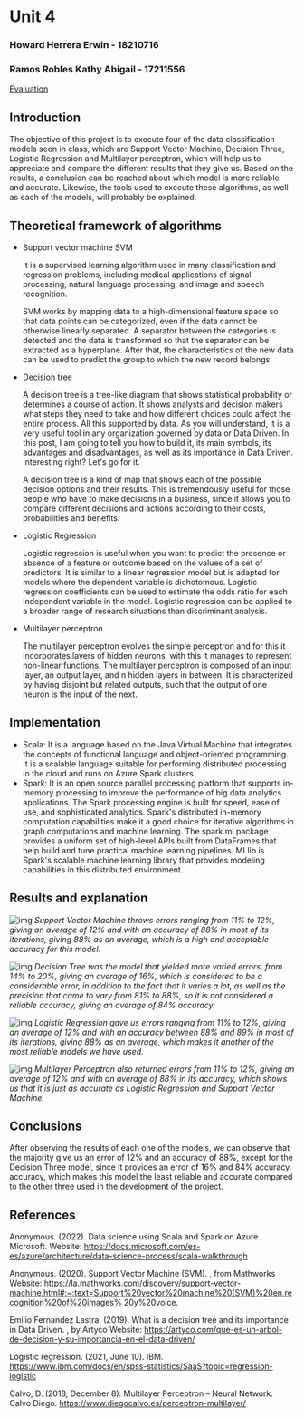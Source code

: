 # Unit 4 

### Howard Herrera Erwin - 18210716
### Ramos Robles Kathy Abigail - 17211556

[Evaluation]()


## Introduction
The objective of this project is to execute four of the data classification models seen in class, which are Support Vector Machine, Decision Three, Logistic Regression and Multilayer perceptron, which will help us to appreciate and compare the different results that they give us.
Based on the results, a conclusion can be reached about which model is more reliable and accurate.
Likewise, the tools used to execute these algorithms, as well as each of the models, will probably be explained.
## Theoretical framework of algorithms
 - Support vector machine SVM

    It is a supervised learning algorithm used in many classification and regression problems, including medical applications of signal processing, natural language processing, and image and speech recognition.

    SVM works by mapping data to a high-dimensional feature space so that data points can be categorized, even if the data cannot be otherwise linearly separated. A separator between the categories is detected and the data is transformed so that the separator can be extracted as a hyperplane. After that, the characteristics of the new data can be used to predict the group to which the new record belongs.
- Decision tree

    A decision tree is a tree-like diagram that shows statistical probability or determines a course of action. It shows analysts and decision makers what steps they need to take and how different choices could affect the entire process. All this supported by data. As you will understand, it is a very useful tool in any organization governed by data or Data Driven. In this post, I am going to tell you how to build it, its main symbols, its advantages and disadvantages, as well as its importance in Data Driven. Interesting right? Let's go for it.

    A decision tree is a kind of map that shows each of the possible decision options and their results. This is tremendously useful for those people who have to make decisions in a business, since it allows you to compare different decisions and actions according to their costs, probabilities and benefits.

- Logistic Regression

    Logistic regression is useful when you want to predict the presence or absence of a feature or outcome based on the values ​​of a set of predictors. It is similar to a linear regression model but is adapted for models where the dependent variable is dichotomous. Logistic regression coefficients can be used to estimate the odds ratio for each independent variable in the model. Logistic regression can be applied to a broader range of research situations than discriminant analysis.


- Multilayer perceptron

    The multilayer perceptron evolves the simple perceptron and for this it incorporates layers of hidden neurons, with this it manages to represent non-linear functions.
    The multilayer perceptron is composed of an input layer, an output layer, and n hidden layers in between.
    It is characterized by having disjoint but related outputs, such that the output of one neuron is the input of the next.

## Implementation
- Scala:
    It is a language based on the Java Virtual Machine that integrates the concepts of functional language and object-oriented programming. It is a scalable language suitable for performing distributed processing in the cloud and runs on Azure Spark clusters.
- Spark:
    It is an open source parallel processing platform that supports in-memory processing to improve the performance of big data analytics applications. The Spark processing engine is built for speed, ease of use, and sophisticated analytics. Spark's distributed in-memory computation capabilities make it a good choice for iterative algorithms in graph computations and machine learning. The spark.ml package provides a uniform set of high-level APIs built from DataFrames that help build and tune practical machine learning pipelines. MLlib is Spark's scalable machine learning library that provides modeling capabilities in this distributed environment.

## Results and explanation
![img](./Evaluation/support.jpg)
*Support Vector Machine throws errors ranging from 11% to 12%, giving an average of 12% and with an accuracy of 88% in most of its iterations, giving 88% as an average, which is a high and acceptable accuracy for this model.*

![img](./Evaluation/decision.jpg)
*Decision Tree was the model that yielded more varied errors, from 14% to 20%, giving an average of 16%, which is considered to be a considerable error, in addition to the fact that it varies a lot, as well as the precision that came to vary from 81% to 88%, so it is not considered a reliable accuracy, giving an average of 84% accuracy.*

![img](./Evaluation/multinomial.jpg)
*Logistic Regression gave us errors ranging from 11% to 12%, giving an average of 12% and with an accuracy between 88% and 89% in most of its iterations, giving 88% as an average, which makes it another of the most reliable models we have used.*

![img](./Evaluation/multilayer.jpg) 
*Multilayer Perceptron also returned errors from 11% to 12%, giving an average of 12% and with an average of 88% in its accuracy, which shows us that it is just as accurate as Logistic Regression and Support Vector Machine.*

## Conclusions
After observing the results of each one of the models, we can observe that the majority give us an error of 12% and an accuracy of 88%, except for the Decision Three model, since it provides an error of 16% and 84% accuracy. accuracy, which makes this model the least reliable and accurate compared to the other three used in the development of the project.
## References
Anonymous. (2022). Data science using Scala and Spark on Azure. Microsoft. Website: https://docs.microsoft.com/es-es/azure/architecture/data-science-process/scala-walkthrough

Anonymous. (2020). Support Vector Machine (SVM). , from Mathworks Website: https://la.mathworks.com/discovery/support-vector-machine.html#:~:text=Support%20vector%20machine%20(SVM)%20en,recognition%20of%20images% 20y%20voice.

Emilio Fernandez Lastra. (2019). What is a decision tree and its importance in Data Driven. , by Artyco Website: https://artyco.com/que-es-un-arbol-de-decision-y-su-importancia-en-el-data-driven/

Logistic regression. (2021, June 10). IBM. https://www.ibm.com/docs/en/spss-statistics/SaaS?topic=regression-logistic

Calvo, D. (2018, December 8). Multilayer Perceptron – Neural Network. Calvo Diego. https://www.diegocalvo.es/perceptron-multilayer/
